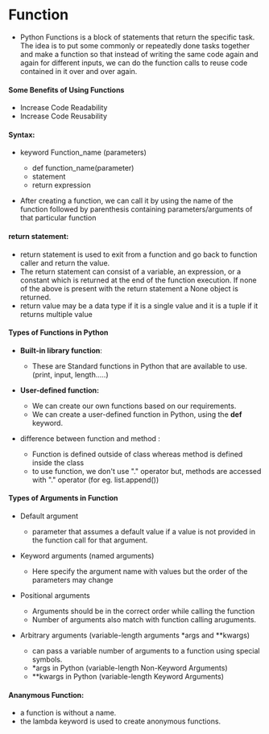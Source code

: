 # Function

- Python Functions is a block of statements that return the specific task. The idea is to put some commonly or repeatedly done tasks together and make a function so that instead of writing the same code again and again for different inputs, we can do the function calls to reuse code contained in it over and over again.


#### Some Benefits of Using Functions
  - Increase Code Readability 
  - Increase Code Reusability
#### Syntax: 
- keyword Function_name (parameters)
  - def function_name(parameter)
   - statement
   - return expression
     
- After creating a function, we can call it by using the name of the function followed by parenthesis containing parameters/arguments of that particular function
  
#### return statement:
- return statement is used to exit from a function and go back to function caller and return the value.
- The return statement can consist of a variable, an expression, or a constant which is returned at the end of the function execution. If none of the above is present with the return statement a None object is returned.
- return value may be a data type if it is a single value and it is a tuple if it returns multiple value
  
#### Types of Functions in Python
- **Built-in library function**:
  - These are Standard functions in Python that are available to use. (print, input, length.....)
- **User-defined function:**
  -  We can create our own functions based on our requirements.
  -  We can create a user-defined function in Python, using the **def** keyword.
   
- difference between function and method :
    - Function is defined outside of class whereas method is defined inside the class
    - to use function, we don't use "." operator but, methods are accessed with "." operator (for eg. list.append())
    

      

#### Types of Arguments in Function
- Default argument
  - parameter that assumes a default value if a value is not provided in the function call for that argument.
    
- Keyword arguments (named arguments)
  - Here specify the argument name with values but the order of the parameters may change
    
- Positional arguments
  - Arguments should be in the correct order while calling the function
  - Number of arguments also match with function calling aruguments.
- Arbitrary arguments (variable-length arguments *args and **kwargs)
  - can pass a variable number of arguments to a function using special symbols.
  - *args in Python (variable-length Non-Keyword Arguments)
  - **kwargs in Python (variable-length Keyword Arguments)
    
#### Ananymous Function:
- a function is without a name. 
- the lambda keyword is used to create anonymous functions.
